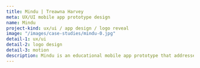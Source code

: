 ```yaml
---
title: Mindu | Treawna Harvey
meta: UX/UI mobile app prototype design
name: Mindu
project-kind: ux/ui / app design / logo reveal
image: "/images/case-studies/mindu-0.jpg"
detail-1: ux/ui
detail-2: logo design
detail-3: motion
description: Mindu is an educational mobile app prototype that addresses mental health and wellness.
---
```

